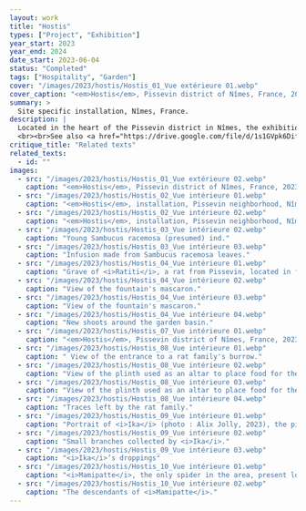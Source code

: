 ```yaml
---
layout: work
title: "Hostis"
types: ["Project", "Exhibition"]
year_start: 2023
year_end: 2024
date_start: 2023-06-04
status: "Completed"
tags: ["Hospitality", "Garden"]
cover: "/images/2023/hostis/Hostis_01_Vue extérieure 01.webp"
cover_caption: "<em>Hostis</em>, Pissevin district of Nîmes, France, 2023 — External view."
summary: >
  Site specific installation, Nîmes, France.
description: |
  Located in the heart of the Pissevin district in Nîmes, the exhibition « Hostis » takes place in the former premises of a Muslim funeral home, far removed from the conventional universe of contemporary art. This neighborhood, a witness to the utopian architecture of the 1960s–70s « Grands Ensembles », is currently marked by degradation and drug trafficking. In this context, the location serves as the ideal backdrop for a unique metamorphosis. This space, awaiting demolition and originally chosen as a creative site, has been transformed into an unconventional indoor garden. It is not an ordinary garden: it emerges from soil mixed with plant debris, pigeon droppings, and concrete rubble. Plants from the surrounding area of the neighborhood were replanted with their original soil, containing other seeds, thus giving rise to unexpected new growth. These plants are also encouraged to reproduce within this semi-enclosed ecosystem, where I integrate myself as part of the life cycle of this space, attracting and fostering the presence of various living beings.
  <br><br>See also <a href="https://drive.google.com/file/d/1s1GVpk6DifbnWWJ1sl4virKyvYxGq0U8/view">List of resident species of <em>Hostis</em>, 2025 (FR)</a>
critique_title: "Related texts"
related_texts:
  - id: ""
images:
  - src: "/images/2023/hostis/Hostis_01_Vue extérieure 02.webp"
    caption: "<em>Hostis</em>, Pissevin district of Nîmes, France, 2023 — External view."
  - src: "/images/2023/hostis/Hostis_02_Vue intérieure 01.webp"
    caption: "<em>Hostis</em>, installation, Pissevin neighborhood, Nîmes, France, 2023."
  - src: "/images/2023/hostis/Hostis_02_Vue intérieure 02.webp"
    caption: "<em>Hostis</em>, installation, Pissevin neighborhood, Nîmes, France, 2023."
  - src: "/images/2023/hostis/Hostis_03_Vue intérieure 02.webp"
    caption: "Young Sambucus racemosa (presumed) ind."
  - src: "/images/2023/hostis/Hostis_03_Vue intérieure 03.webp"
    caption: "Infusion made from Sambucus racemosa leaves."
  - src: "/images/2023/hostis/Hostis_04_Vue intérieure 01.webp"
    caption: "Grave of <i>Ratiti</i>, a rat from Pissevin, located in front of the garden basin."
  - src: "/images/2023/hostis/Hostis_04_Vue intérieure 02.webp"
    caption: "View of the fountain's mascaron."
  - src: "/images/2023/hostis/Hostis_04_Vue intérieure 03.webp"
    caption: "View of the fountain's mascaron."
  - src: "/images/2023/hostis/Hostis_04_Vue intérieure 04.webp"
    caption: "New shoots around the garden basin."
  - src: "/images/2023/hostis/Hostis_07_Vue intérieure 01.webp"
    caption: "<em>Hostis</em>, Pissevin district of Nîmes, France, 2023."
  - src: "/images/2023/hostis/Hostis_08_Vue intérieure 01.webp"
    caption: " View of the entrance to a rat family's burrow."
  - src: "/images/2023/hostis/Hostis_08_Vue intérieure 02.webp"
    caption: "View of the plinth used as an altar to place food for the rat family."
  - src: "/images/2023/hostis/Hostis_08_Vue intérieure 03.webp"
    caption: "View of the plinth used as an altar to place food for the rat family."
  - src: "/images/2023/hostis/Hostis_08_Vue intérieure 04.webp"
    caption: "Traces left by the rat family."
  - src: "/images/2023/hostis/Hostis_09_Vue intérieure 01.webp"
    caption: "Portrait of <i>Ika</i> (photo : Alix Jolly, 2023), the pigeon who lived in the garden, and wall support where she liked to rest."
  - src: "/images/2023/hostis/Hostis_09_Vue intérieure 02.webp"
    caption: "Small branches collected by <i>Ika</i>."
  - src: "/images/2023/hostis/Hostis_09_Vue intérieure 03.webp"
    caption: "<i>Ika</i>’s droppings"
  - src: "/images/2023/hostis/Hostis_10_Vue intérieure 01.webp"
    caption: "<i>Mamipatte</i>, the only spider in the area, present long before the garden was installed."
  - src: "/images/2023/hostis/Hostis_10_Vue intérieure 02.webp"
    caption: "The descendants of <i>Mamipatte</i>."
---
```


